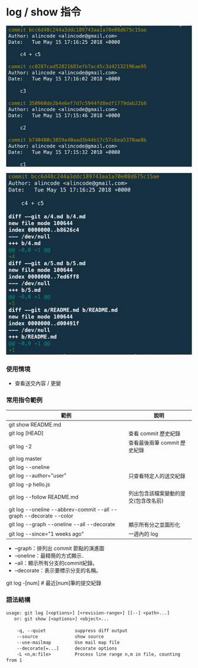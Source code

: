 # log / show 指令

![git log](assets/git_log.png)

![git show](assets/git_show.png)

### 使用情境

* 查看送交內容 / 更變

### 常用指令範例

| 範例                                                                 | 說明                  |
|--------------------------------------------------------------------|---------------------|
| git show README.md                                                 |                     |
| git log [HEAD]                                                     | 查看 commit 歷史紀錄      |
| git log -2                                                         | 查看最後兩筆 commit 歷史紀錄  |
| git log master                                                     |                     |
| git log --oneline                                                  |                     |
| git log --author="user"                                        | 只查看特定人的送交紀錄         |
| git log -p hello.js                                                |                     |
| git log --follow README.md                                         | 列出包含該檔案變動的提交(包含改名前) |
| git log --oneline --abbrev-commit --all --graph --decorate --color |                     |
| git log --graph --oneline --all --decorate                         | 顯示所有分之並圖形化          |
| git log --since="1 weeks ago"                                      | 一週內的 log            |

* –graph：排列出 commit 節點的演進圖
* –oneline：最精簡的方式顯示．
* –all：顯示所有分支的commit紀錄。
* –decorate：表示要標示分支的名稱。

<!-- git log \^[commitA] # A 之後的提交(不列出 A 之前的提交，不含 A) -->
git log -[num] # 最近[num]筆的提交紀錄

### 語法結構

```
usage: git log [<options>] [<revision-range>] [[--] <path>...]
   or: git show [<options>] <object>...

    -q, --quiet           suppress diff output
    --source              show source
    --use-mailmap         Use mail map file
    --decorate[=...]      decorate options
    -L <n,m:file>         Process line range n,m in file, counting from 1
```
